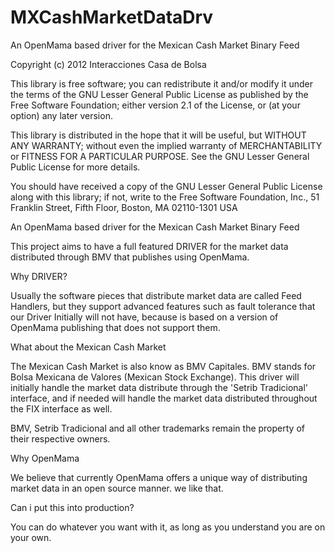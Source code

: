 MXCashMarketDataDrv
===================

An OpenMama based driver for the Mexican Cash Market Binary Feed

Copyright (c) 2012 Interacciones Casa de Bolsa

This library is free software; you can redistribute it and/or modify it under the terms of the GNU Lesser General Public License as published by the Free Software Foundation; either version 2.1 of the License, or (at your option) any later version.

This library is distributed in the hope that it will be useful, but WITHOUT ANY WARRANTY; without even the implied warranty of MERCHANTABILITY or FITNESS FOR A PARTICULAR PURPOSE. See the GNU Lesser General Public License for more details.

You should have received a copy of the GNU Lesser General Public License along with this library; if not, write to the Free Software Foundation, Inc., 51 Franklin Street, Fifth Floor, Boston, MA 02110-1301 USA

An OpenMama based driver for the Mexican Cash Market Binary Feed

This project aims to have a full featured DRIVER for the market data distributed through BMV that publishes using OpenMama.

Why DRIVER?

Usually the software pieces that distribute market data are called Feed Handlers, but they support advanced features such as fault tolerance that our Driver Initially will not have, because is based on a version of OpenMama publishing that does not support them.

What about the Mexican Cash Market

The Mexican Cash Market is also know as BMV Capitales. BMV stands for Bolsa Mexicana de Valores (Mexican Stock Exchange). This driver will initially handle the market data distribute through the 'Setrib Tradicional' interface, and if needed will handle the market data distributed throughout the FIX interface as well.

BMV, Setrib Tradicional and all other trademarks remain the property of their respective owners. 

Why OpenMama

We believe that currently OpenMama offers a unique way of distributing market data in an open source manner. we like that.

Can i put this into production?

You can do whatever you want with it, as long as you understand you are on your own.